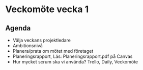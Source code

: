 # Veckomöte vecka 1

## Agenda
- Välja veckans projektledare
- Ambitionsnivå
- Planera/prata om mötet med företaget
- Planeringsrapport, Läs: Planeringsrapport.pdf på Canvas
- Hur mycket scrum ska vi använda? Trello, Daily, Veckomöte
